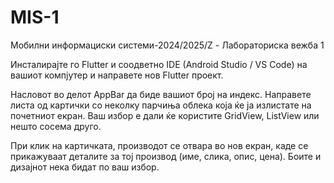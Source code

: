 # MIS-1

Мобилни информациски системи-2024/2025/Z - Лабораториска вежба 1

Инсталирајте го Flutter и соодветно IDE (Android Studio / VS Code) на вашиот компјутер и направете нов Flutter проект.

Насловот во делот AppBar да биде вашиот број на индекс. Направете листа од картички со неколку парчиња облека која ќе ја излистате на почетниот екран. Ваш избор е дали ќе користите GridView, ListView или нешто сосема друго.

При клик на картичката, производот се отвара во нов екран, каде се прикажуваат деталите за тој производ (име, слика, опис, цена). Боите и дизајнот нека бидат по ваш избор.
